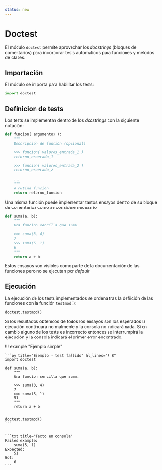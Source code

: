 ```yaml
---
status: new
---
```


# Doctest

El módulo `doctest` permite aprovechar los *docstrings* (bloques de comentarios) para incorporar tests automáticos para funciones y métodos de clases.


## Importación

El módulo se importa para habilitar los tests:

```py title="Importación"
import doctest
```

## Definicion de tests

Los tests se implementan dentro de los *docstrings*
con la siguiente notación:


```py title="Doctests - sintaxis" hl_lines="5 6 8 9"
def funcion( argumentos ):
    """
    Descripción de función (opcional)

    >>> funcion( valores_entrada_1 )     
    retorno_esperado_1

    >>> funcion( valores_entrada_2 )     
    retorno_esperado_2
    
    ...
    """
    # rutina función
    return retorno_funcion
```

Una misma función puede implementar
tantos ensayos dentro de su bloque de comentarios
como se considere necesario


```py title="Ejemplo de tests "
def suma(a, b):
    """
    Una funcion sencilla que suma.

    >>> suma(3, 4)
    7
    >>> suma(5, 1)
    6
    """
    return a + b
```

Estos ensayos son visibles como parte de la documentación
de las funciones pero no se ejecutan por *default*.


## Ejecución

La ejecución de los tests implementados se ordena tras la defiición de las funciones con la función `testmod()`:

```py title="Doctest - ejecución"
doctest.testmod()
```

Si los resultados obtenidos de todos los ensayos son los esperados
la ejecución continuará normalmente y la consola no indicará nada.
Si en cambio alguno de los tests es incorrecto 
entonces se interrumpirá la ejecución
y la consola indicará el primer error encontrado. 


!!! example "Ejemplo simple"

    ```py title="Ejemplo - test fallido" hl_lines="7 8" 
    import doctest

    def suma(a, b):
        """
        Una funcion sencilla que suma.

        >>> suma(3, 4)       
        7
        >>> suma(5, 1)       
        51
        """
        return a + b


    doctest.testmod()
    ```


    ```txt title="Texto en consola"
    Failed example:
        suma(5, 1)       
    Expected:
        51
    Got:
        6
    ```